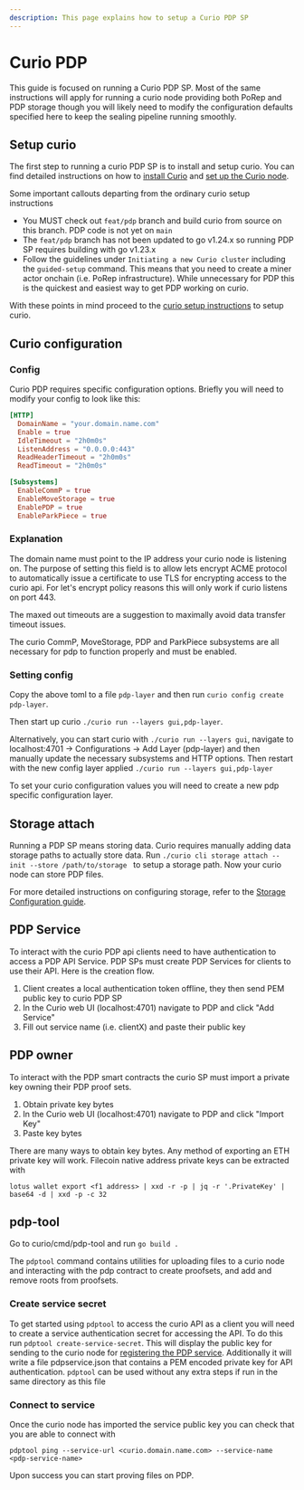 ```yaml
---
description: This page explains how to setup a Curio PDP SP
---
```


# Curio PDP

This guide is focused on running a Curio PDP SP.  Most of the same instructions will apply for running a curio node providing both PoRep and PDP storage though you will likely need to modify the configuration defaults specified here to keep the sealing pipeline running smoothly.

## Setup curio 

The first step to running a curio PDP SP is to install and setup curio. You can find detailed instructions on how to [install Curio](../installation.md) and [set up the Curio node](../setup.md).

Some important callouts departing from the ordinary curio setup instructions
* You MUST check out `feat/pdp` branch and build curio from source on this branch. PDP code is not yet on `main`
* The `feat/pdp` branch has not been updated to go v1.24.x so running PDP SP requires building with go v1.23.x
* Follow the guidelines under `Initiating a new Curio cluster` including the `guided-setup` command.  This means that you need to create a miner actor onchain (i.e. PoRep infrastructure). While unnecessary for PDP this is the quickest and easiest way to get PDP working on curio.


With these points in mind proceed to the [curio setup instructions](setup.md#setup) to setup curio.

## Curio configuration


### Config 

Curio PDP requires specific configuration options. Briefly you will need to modify your config to look like this: 

```toml
[HTTP]
  DomainName = "your.domain.name.com"
  Enable = true
  IdleTimeout = "2h0m0s"
  ListenAddress = "0.0.0.0:443"
  ReadHeaderTimeout = "2h0m0s"
  ReadTimeout = "2h0m0s"

[Subsystems]
  EnableCommP = true
  EnableMoveStorage = true
  EnablePDP = true
  EnableParkPiece = true
```

### Explanation

The domain name must point to the IP address your curio node is listening on. The purpose of setting this field is to allow lets encrypt ACME protocol to automatically issue a certificate to use TLS for encrypting access to the curio api. For let's encrypt policy reasons this will only work if curio listens on port 443.  

The maxed out timeouts are a suggestion to maximally avoid data transfer timeout issues.

The curio CommP, MoveStorage, PDP and ParkPiece subsystems are all necessary for pdp to function properly and must be enabled.

### Setting config

Copy the above toml to a file `pdp-layer` and then run `curio config create pdp-layer`.

Then start up curio `./curio run --layers gui,pdp-layer`.

Alternatively, you can start curio with `./curio run --layers gui`, navigate to localhost:4701 -> Configurations -> Add Layer (pdp-layer) and then manually update the necessary subsystems and HTTP options.  Then restart with the new config layer applied `./curio run --layers gui,pdp-layer`

To set your curio configuration values you will need to create a new pdp specific configuration layer.

## Storage attach

Running a PDP SP means storing data. Curio requires manually adding data storage paths to actually store data. Run `./curio cli storage attach --init --store /path/to/storage ` to setup a storage path. Now your curio node can store PDP files.

For more detailed instructions on configuring storage, refer to the [Storage Configuration guide](../storage-configuration.md).

## PDP Service

To interact with the curio PDP api clients need to have authentication to access a PDP API Service. PDP SPs must create PDP Services for clients to use their API. Here is the creation flow.

1. Client creates a local authentication token offline, they then send PEM public key to curio PDP SP
2. In the Curio web UI (localhost:4701) navigate to PDP and click "Add Service" 
3. Fill out service name (i.e. clientX) and paste their public key

## PDP owner

To interact with the PDP smart contracts the curio SP must import a private key owning their PDP proof sets.  

1. Obtain private key bytes
2. In the Curio web UI (localhost:4701) navigate to PDP and click "Import Key"
3. Paste key bytes

There are many ways to obtain key bytes. Any method of exporting an ETH private key will work. Filecoin native address private keys can be extracted with
```
lotus wallet export <f1 address> | xxd -r -p | jq -r '.PrivateKey' | base64 -d | xxd -p -c 32
```

## pdp-tool 

Go to curio/cmd/pdp-tool and run `go build .`

The `pdptool` command contains utilities for uploading files to a curio node and interacting with the pdp contract to create proofsets, and add and remove roots from proofsets.

### Create service secret

To get started using `pdptool` to access the curio API as a client you will need to create a service authentication secret for accessing the API.  To do this run `pdptool create-service-secret`.  This will display the public key for sending to the curio node for [registering the PDP service](#pdp-service).  Additionally it will write a file pdpservice.json that contains a PEM encoded private key for API authentication.  `pdptool` can be used without any extra steps if run in the same directory as this file

### Connect to service

Once the curio node has imported the service public key you can check that you are able to connect with

```
pdptool ping --service-url <curio.domain.name.com> --service-name <pdp-service-name>
```

Upon success you can start proving files on PDP.